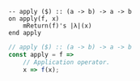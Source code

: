 ```applescript
-- apply ($) :: (a -> b) -> a -> b
on apply(f, x)
    mReturn(f)'s |λ|(x)
end apply
```


```javascript
// apply ($) :: (a -> b) -> a -> b
const apply = f =>
    // Application operator.
    x => f(x);
```